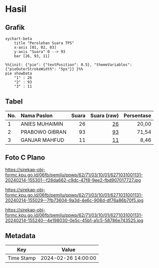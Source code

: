 # Hasil

## Grafik

```mermaid
xychart-beta
    title "Perolehan Suara TPS"
    x-axis [01, 02, 03]
    y-axis "Suara" 0 --> 93
    bar [26, 93, 11]
```

```mermaid
%%{init: {"pie": {"textPosition": 0.5}, "themeVariables": {"pieOuterStrokeWidth": "5px"}} }%%
pie showData
    "1" : 26
    "2" : 93
    "3" : 11
```

## Tabel

| No. | Nama Paslon    | Suara | Suara (raw) | Persentase |
|:--- |:-------------- | -----:| -----------:| ----------:|
| 1   | ANIES MUHAIMIN | 26    | [26][p-1]   | 20,00      |
| 2   | PRABOWO GIBRAN | 93    | [93][p-2]   | 71,54      |
| 3   | GANJAR MAHFUD  | 11    | [11][p-3]   | 8,46       |


[p-1]: https://github.com/gigit-pemilu/pemilu-2024-62-kalimantan-tengah/blob/main/pilpres/hitung-suara/sub/62-kalimantan-tengah/sub/71-kota-palangkaraya/sub/03-jekan-raya/sub/1001-palangka/sub/131-tps/sub/paslon-1.txt
[p-2]: https://github.com/gigit-pemilu/pemilu-2024-62-kalimantan-tengah/blob/main/pilpres/hitung-suara/sub/62-kalimantan-tengah/sub/71-kota-palangkaraya/sub/03-jekan-raya/sub/1001-palangka/sub/131-tps/sub/paslon-2.txt
[p-3]: https://github.com/gigit-pemilu/pemilu-2024-62-kalimantan-tengah/blob/main/pilpres/hitung-suara/sub/62-kalimantan-tengah/sub/71-kota-palangkaraya/sub/03-jekan-raya/sub/1001-palangka/sub/131-tps/sub/paslon-3.txt

## Foto C Plano

https://sirekap-obj-formc.kpu.go.id/06fb/pemilu/ppwp/62/71/03/10/01/6271031001131-20240214-155301--f28da662-c9dc-47f8-9ee2-fbd907017727.jpg

https://sirekap-obj-formc.kpu.go.id/06fb/pemilu/ppwp/62/71/03/10/01/6271031001131-20240214-155029--7fb73604-9a3d-4e6c-908d-df76a86b70f5.jpg

https://sirekap-obj-formc.kpu.go.id/06fb/pemilu/ppwp/62/71/03/10/01/6271031001131-20240214-155240--4e198030-0e5c-45b1-a1c5-58786e743525.jpg


## Metadata

| Key        | Value               |
| ---------- | ------------------- |
| Time Stamp | 2024-02-26 14:00:00 |



